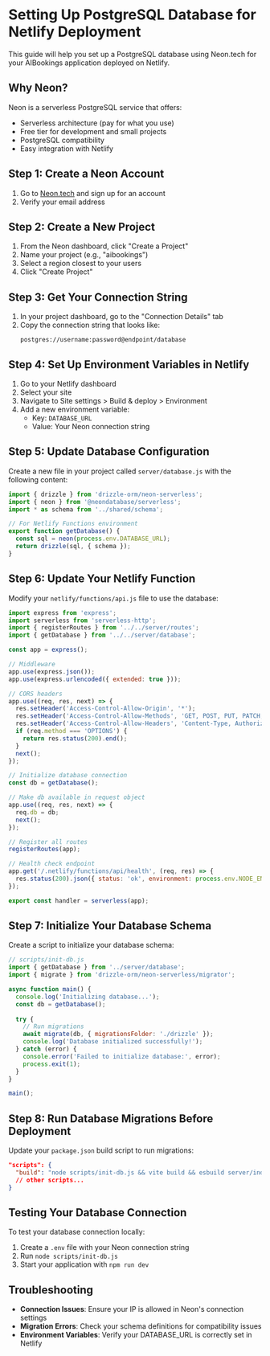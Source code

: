 # Setting Up PostgreSQL Database for Netlify Deployment

This guide will help you set up a PostgreSQL database using Neon.tech for your AIBookings application deployed on Netlify.

## Why Neon?

Neon is a serverless PostgreSQL service that offers:
- Serverless architecture (pay for what you use)
- Free tier for development and small projects
- PostgreSQL compatibility
- Easy integration with Netlify

## Step 1: Create a Neon Account

1. Go to [Neon.tech](https://neon.tech) and sign up for an account
2. Verify your email address

## Step 2: Create a New Project

1. From the Neon dashboard, click "Create a Project"
2. Name your project (e.g., "aibookings")
3. Select a region closest to your users
4. Click "Create Project"

## Step 3: Get Your Connection String

1. In your project dashboard, go to the "Connection Details" tab
2. Copy the connection string that looks like:
   ```
   postgres://username:password@endpoint/database
   ```

## Step 4: Set Up Environment Variables in Netlify

1. Go to your Netlify dashboard
2. Select your site
3. Navigate to Site settings > Build & deploy > Environment
4. Add a new environment variable:
   - Key: `DATABASE_URL`
   - Value: Your Neon connection string

## Step 5: Update Database Configuration

Create a new file in your project called `server/database.js` with the following content:

```javascript
import { drizzle } from 'drizzle-orm/neon-serverless';
import { neon } from '@neondatabase/serverless';
import * as schema from '../shared/schema';

// For Netlify Functions environment
export function getDatabase() {
  const sql = neon(process.env.DATABASE_URL);
  return drizzle(sql, { schema });
}
```

## Step 6: Update Your Netlify Function

Modify your `netlify/functions/api.js` file to use the database:

```javascript
import express from 'express';
import serverless from 'serverless-http';
import { registerRoutes } from '../../server/routes';
import { getDatabase } from '../../server/database';

const app = express();

// Middleware
app.use(express.json());
app.use(express.urlencoded({ extended: true }));

// CORS headers
app.use((req, res, next) => {
  res.setHeader('Access-Control-Allow-Origin', '*');
  res.setHeader('Access-Control-Allow-Methods', 'GET, POST, PUT, PATCH, DELETE');
  res.setHeader('Access-Control-Allow-Headers', 'Content-Type, Authorization');
  if (req.method === 'OPTIONS') {
    return res.status(200).end();
  }
  next();
});

// Initialize database connection
const db = getDatabase();

// Make db available in request object
app.use((req, res, next) => {
  req.db = db;
  next();
});

// Register all routes
registerRoutes(app);

// Health check endpoint
app.get('/.netlify/functions/api/health', (req, res) => {
  res.status(200).json({ status: 'ok', environment: process.env.NODE_ENV });
});

export const handler = serverless(app);
```

## Step 7: Initialize Your Database Schema

Create a script to initialize your database schema:

```javascript
// scripts/init-db.js
import { getDatabase } from '../server/database';
import { migrate } from 'drizzle-orm/neon-serverless/migrator';

async function main() {
  console.log('Initializing database...');
  const db = getDatabase();
  
  try {
    // Run migrations
    await migrate(db, { migrationsFolder: './drizzle' });
    console.log('Database initialized successfully!');
  } catch (error) {
    console.error('Failed to initialize database:', error);
    process.exit(1);
  }
}

main();
```

## Step 8: Run Database Migrations Before Deployment

Update your `package.json` build script to run migrations:

```json
"scripts": {
  "build": "node scripts/init-db.js && vite build && esbuild server/index.ts --platform=node --packages=external --bundle --format=esm --outdir=dist && npm run build:functions",
  // other scripts...
}
```

## Testing Your Database Connection

To test your database connection locally:

1. Create a `.env` file with your Neon connection string
2. Run `node scripts/init-db.js`
3. Start your application with `npm run dev`

## Troubleshooting

- **Connection Issues**: Ensure your IP is allowed in Neon's connection settings
- **Migration Errors**: Check your schema definitions for compatibility issues
- **Environment Variables**: Verify your DATABASE_URL is correctly set in Netlify